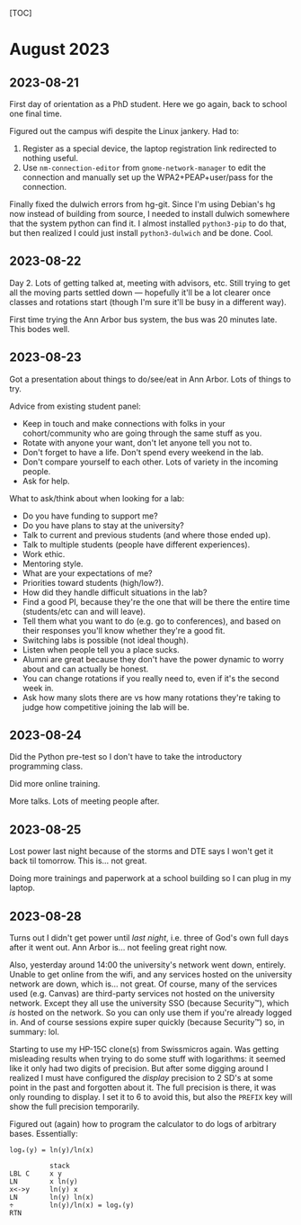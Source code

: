 [TOC]

# August 2023

## 2023-08-21

First day of orientation as a PhD student.  Here we go again, back to school one
final time.

Figured out the campus wifi despite the Linux jankery.  Had to:

1. Register as a special device, the laptop registration link redirected to
   nothing useful.
2. Use `nm-connection-editor` from `gnome-network-manager` to edit the
   connection and manually set up the WPA2+PEAP+user/pass for the connection.

Finally fixed the dulwich errors from hg-git.  Since I'm using Debian's hg now
instead of building from source, I needed to install dulwich somewhere that the
system python can find it.  I almost installed `python3-pip` to do that, but
then realized I could just install `python3-dulwich` and be done.  Cool.

## 2023-08-22

Day 2.  Lots of getting talked at, meeting with advisors, etc.  Still trying to
get all the moving parts settled down — hopefully it'll be a lot clearer once
classes and rotations start (though I'm sure it'll be busy in a different way).

First time trying the Ann Arbor bus system, the bus was 20 minutes late.  This
bodes well.

## 2023-08-23

Got a presentation about things to do/see/eat in Ann Arbor.  Lots of things to
try.

Advice from existing student panel:

* Keep in touch and make connections with folks in your cohort/community who are
  going through the same stuff as you.
* Rotate with anyone your want, don't let anyone tell you not to.
* Don't forget to have a life.  Don't spend every weekend in the lab.
* Don't compare yourself to each other.  Lots of variety in the incoming people.
* Ask for help.

What to ask/think about when looking for a lab:

* Do you have funding to support me?
* Do you have plans to stay at the university?
* Talk to current and previous students (and where those ended up).
* Talk to multiple students (people have different experiences).
* Work ethic.
* Mentoring style.
* What are your expectations of me?
* Priorities toward students (high/low?).
* How did they handle difficult situations in the lab?
* Find a good PI, because they're the one that will be there the entire time
  (students/etc can and will leave).
* Tell them what you want to do (e.g. go to conferences), and based on their
  responses you'll know whether they're a good fit.
* Switching labs is possible (not ideal though).
* Listen when people tell you a place sucks.
* Alumni are great because they don't have the power dynamic to worry about and
  can actually be honest.
* You can change rotations if you really need to, even if it's the second week
  in.
* Ask how many slots there are vs how many rotations they're taking to judge how
  competitive joining the lab will be.

## 2023-08-24

Did the Python pre-test so I don't have to take the introductory programming
class.

Did more online training.

More talks.  Lots of meeting people after.

## 2023-08-25

Lost power last night because of the storms and DTE says I won't get it back til
tomorrow.  This is… not great.

Doing more trainings and paperwork at a school building so I can plug in my
laptop.

## 2023-08-28

Turns out I didn't get power until *last night*, i.e. three of God's own full
days after it went out.  Ann Arbor is… not feeling great right now.

Also, yesterday around 14:00 the university's network went down, entirely.
Unable to get online from the wifi, and any services hosted on the university
network are down, which is… not great.  Of course, many of the services used
(e.g. Canvas) are third-party services not hosted on the university network.
Except they all use the university SSO (because Security™), which *is* hosted on
the network.  So you can only use them if you're already logged in.  And of
course sessions expire super quickly (because Security™) so, in summary: lol.

Starting to use my HP-15C clone(s) from Swissmicros again.  Was getting
misleading results when trying to do some stuff with logarithms: it seemed like
it only had two digits of precision.  But after some digging around I realized
I must have configured the *display* precision to 2 SD's at some point in the
past and forgotten about it.  The full precision is there, it was only rounding
to display.  I set it to 6 to avoid this, but also the `PREFIX` key will show
the full precision temporarily.

Figured out (again) how to program the calculator to do logs of arbitrary bases.
Essentially:

    logₓ(y) = ln(y)/ln(x)

              stack
    LBL C     x y
    LN        x ln(y)
    x<->y     ln(y) x
    LN        ln(y) ln(x)
    ÷         ln(y)/ln(x) = logₓ(y)
    RTN


